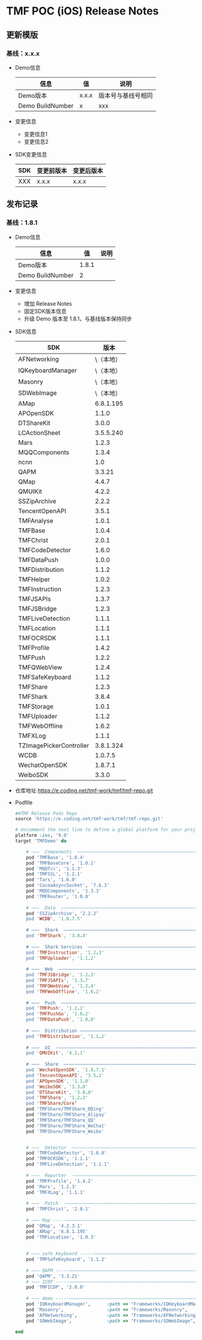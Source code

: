 # TMF POC (iOS) Release Notes

## 更新模版

### 基线：x.x.x

- Demo信息

  | 信息             | 值    | 说明               |
  | ---------------- | ----- | ------------------ |
  | Demo版本         | x.x.x | 版本号与基线号相同 |
  | Demo BuildNumber | x     | xxx                |

- 变更信息

  - 变更信息1
  - 变更信息2

- SDK变更信息

  | SDK  | 变更前版本 | 变更后版本 |
  | ---- | ---------- | ---------- |
  | XXX  | x.x.x      | x.x.x      |



## 发布记录

### 基线：1.8.1

- Demo信息

   | 信息             | 值    | 说明 |
   | ---------------- | ----- | ---- |
   | Demo版本         | 1.8.1 |      |
   | Demo BuildNumber | 2     |      |

- 变更信息

   - 增加  Release Notes
   - 固定SDK版本信息
   - 升级 Demo 版本至 1.8.1，与基线版本保持同步 

- SDK信息

  | SDK                     | 版本      |
  | ----------------------- | --------- |
  | AFNetworking            | \（本地） |
  | IQKeyboardManager       | \（本地） |
  | Masonry                 | \（本地） |
  | SDWebImage              | \（本地） |
  | AMap                    | 6.8.1.195 |
  | APOpenSDK               | 1.1.0     |
  | DTShareKit              | 3.0.0     |
  | LCActionSheet           | 3.5.5.240 |
  | Mars                    | 1.2.3     |
  | MQQComponents           | 1.3.4     |
  | ncnn                    | 1.0       |
  | QAPM                    | 3.3.21    |
  | QMap                    | 4.4.7     |
  | QMUIKit                 | 4.2.2     |
  | SSZipArchive            | 2.2.2     |
  | TencentOpenAPI          | 3.5.1     |
  | TMFAnalyse              | 1.0.1     |
  | TMFBase                 | 1.0.4     |
  | TMFChrist               | 2.0.1     |
  | TMFCodeDetector         | 1.6.0     |
  | TMFDataPush             | 1.0.0     |
  | TMFDistribution         | 1.1.2     |
  | TMFHelper               | 1.0.2     |
  | TMFInstruction          | 1.2.3     |
  | TMFJSAPIs               | 1.3.7     |
  | TMFJSBridge             | 1.2.3     |
  | TMFLiveDetection        | 1.1.1     |
  | TMFLocation             | 1.1.1     |
  | TMFOCRSDK               | 1.1.1     |
  | TMFProfile              | 1.4.2     |
  | TMFPush                 | 1.2.2     |
  | TMFQWebView             | 1.2.4     |
  | TMFSafeKeyboard         | 1.1.2     |
  | TMFShare                | 1.2.3     |
  | TMFShark                | 3.8.4     |
  | TMFStorage              | 1.0.1     |
  | TMFUploader             | 1.1.2     |
  | TMFWebOffline           | 1.6.2     |
  | TMFXLog                 | 1.1.1     |
  | TZImagePickerController | 3.8.1.324 |
  | WCDB                    | 1.0.7.5   |
  | WechatOpenSDK           | 1.8.7.1   |
  | WeiboSDK                | 3.3.0     |

- 仓库地址 https://e.coding.net/tmf-work/tmf/tmf-repo.git

- Podfile

  ```ruby
  ##TMF Release Pods Repo
  source 'https://e.coding.net/tmf-work/tmf/tmf-repo.git'
  
  # Uncomment the next line to define a global platform for your project
  platform :ios, '9.0'
  target 'TMFDemo' do
  
      # ―――  Components  ――――――――――――――――――――――――――――――――――――――――――――――――――――――――――――― #
      pod 'TMFBase', '1.0.4'
      pod 'TMFBaseCore', '1.0.1'
      pod 'MQQTcc', '1.1.3'
      pod 'TMFSSL', '1.2.1'
      pod 'Tars', '1.6.0'
      pod 'CocoaAsyncSocket', '7.6.3'
      pod 'MQQComponents', '1.3.3'
      pod 'TMFRouter', '1.0.0'
      
      # ―――  Data  ――――――――――――――――――――――――――――――――――――――――――――――――――――――――――――――――--- #
      pod 'SSZipArchive', '2.2.2‘
      pod 'WCDB', '1.0.7.5'
      
      # ―――  Shark  ―――――――――――――――――――――――――――――――――――――――――――――――――――――――――――――――――― #
      pod 'TMFShark', '3.8.4'
      
      # ―――  Shark Services  ――――――――――――――――――――――――――――――――――――――――――――――――――――――――― #
      pod 'TMFInstruction', '1.2.3'
      pod 'TMFUploader', '1.1.2'
      
      # ―――  Web  ―――――――――――――――――――――――――――――――――――――――――――――――――――――――――――――――――――― #
      pod 'TMFJSBridge', '1.2.3'
      pod 'TMFJSAPIs', '1.3.7'
      pod 'TMFQWebView', '1.2.4'
      pod 'TMFWebOffline', '1.6.2'
      
      # ―――  Push  ――――――――――――――――――――――――――――――――――――――――――――――――――――――――――――――――――― #
      pod 'TMFPush', '1.2.2'
      pod 'TMFPushGo', '1.0.2'
      pod 'TMFDataPush', '1.0.0'
      
      # ―――  Distribution ―――――――――――――――――――――――――――――――――――――――――――――――――――――――――――― #
      pod 'TMFDistribution', '1.1.2'
      
      # ―――  UI  -―――――――――――――――――――――――――――――――――――――――――――――――――――――――――――――――――――― #
      pod 'QMUIKit', '4.2.1'
      
      # ―――  Share  ―――――――――――――――――――――――――――――――――――――――――――――――――――――――――――――――――― #
      pod 'WechatOpenSDK', '1.8.7.1'
      pod 'TencentOpenAPI', '3.5.1'
      pod 'APOpenSDK', '1.1.0'
      pod 'WeiboSDK', '3.3.0'
      pod 'DTShareKit', '3.0.0'
      pod 'TMFShare', '1.2.3'
      pod 'TMFShare/Core’
      pod 'TMFShare/TMFShare_DDing'
      pod 'TMFShare/TMFShare_Alipay'
      pod 'TMFShare/TMFShare_QQ'
      pod 'TMFShare/TMFShare_WeChat'
      pod 'TMFShare/TMFShare_Weibo'
  
  
      # ―――  Detector  ――――――――――――――――――――――――――――――――――――――――――――――――――――――――――――――― #
      pod 'TMFCodeDetector', '1.6.0'
      pod 'TMFOCRSDK', '1.1.1'
      pod 'TMFLiveDetection', '1.1.1'
      
      # ―――  Reporter  -―――――――――――――――――――――――――――――――――――――――――――――――――――――――――――――― #
      pod 'TMFProfile', '1.4.2'
      pod 'Mars', '1.2.3'
      pod 'TMFXLog', '1.1.1'
      
      # ―――  Patch  -―――――――――――――――――――――――――――――――――――――――――――――――――――――――――――――———— #
      pod 'TMFChrist', '2.0.1'
      
      # ――― Map -----――――――――――――――――――――――――――――――――――――――――――――――――――――――――――――――——— #
      pod 'QMap', '4.2.3.1'
      pod 'AMap', '6.8.1.195'
      pod 'TMFLocation', '1.0.3'
      
      
      # ――― safe Keyboard -----――――――――――――――――――――――――――――――――――――――――――――――――――――――― #
      pod 'TMFSafeKeyboard', '1.1.2'
      
      # ――― QAPM -----――――――――――――――――――――――――――――――――――――――――――――――――――――――― #
      pod 'QAPM', '3.3.21'
      # ――― ICDP -----――――――――――――――――――――――――――――――――――――――――――――――――――――――― #
      pod 'TMFICDP', '2.0.0'
      
      # ――― demo -----――――――――――――――――――――――――――――――――――――――――――――――――――――――― #
      pod 'IQKeyboardManager',      :path => "Frameworks/IQKeyboardManager"
      pod 'Masonry',                :path => "Frameworks/Masonry",              :inhibit_warnings => true
      pod 'AFNetworking',           :path => "Frameworks/AFNetworking",         :inhibit_warnings => true
      pod 'SDWebImage',             :path => "Frameworks/SDWebImage",           :inhibit_warnings => true
      
  end
  ```

